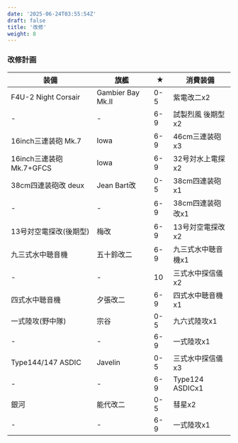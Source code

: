 ```yaml
---
date: '2025-06-24T03:55:54Z'
draft: false
title: '改修'
weight: 8
---
```


### 改修計画

| 装備 | 旗艦 | ★ | 消費装備 |
| --- | --- | --- | --- |
| F4U-2 Night Corsair | Gambier Bay Mk.II | 0-5 |  紫電改二x2    |
| - | - | 6-9 |  試製烈風 後期型x2    |
| 16inch三連装砲 Mk.7 | Iowa | 6-9 |  46cm三連装砲x3    |
| 16inch三連装砲 Mk.7+GFCS | Iowa | 6-9 |  32号対水上電探x2    |
| 38cm四連装砲改 deux | Jean Bart改 | 0-5 | 38cm四連装砲x1 |
| - | - | 6-9 | 38cm四連装砲改x1 |
| 13号対空電探改(後期型) | 梅改 | 6-9 | 13号対空電探改x2 |
| 九三式水中聴音機 | 五十鈴改二 | 6-9 | 九三式水中聴音機x1 |
| - | - | 10 | 三式水中探信儀x2 |
| 四式水中聴音機 | 夕張改二 | 6-9 | 四式水中聴音機x1 |
| 一式陸攻(野中隊) | 宗谷 | 0-5 | 九六式陸攻x1 |
| - | - | 6-9 | 一式陸攻x1 |
| Type144/147 ASDIC | Javelin | 0-5 | 三式水中探信儀x3 |
| - | - | 6-9 | Type124 ASDICx1 |
| 銀河 | 能代改二 | 0-5 | 彗星x2 |
| - | - | 6-9 | 一式陸攻x1 |
